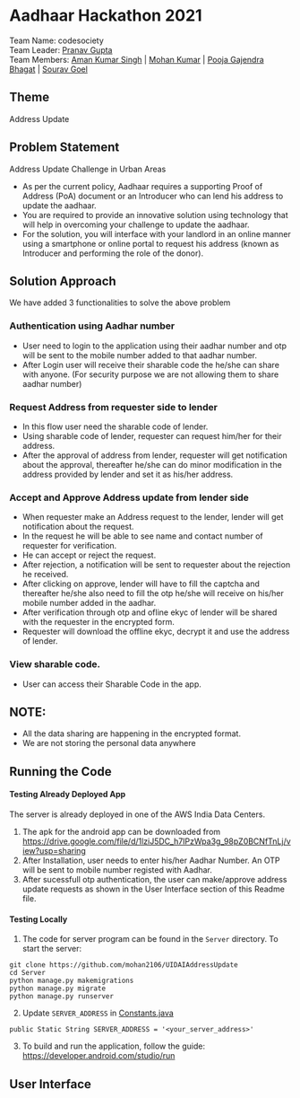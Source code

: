 # Aadhaar Hackathon 2021
Team Name: codesociety   
Team Leader: [Pranav Gupta](https://www.linkedin.com/in/pranavg000/)  
Team Members:
[Aman Kumar Singh](https://www.linkedin.com/in/aman2018/) |
[Mohan Kumar](https://www.linkedin.com/in/mohanjnv1/) |
[Pooja Gajendra Bhagat](https://www.linkedin.com/in/poojabhagat/) |
[Sourav Goel](https://www.linkedin.com/in/sourav-goel6174/)

## Theme
Address Update

## Problem Statement
Address Update Challenge in Urban Areas  
* As per the current policy, Aadhaar requires a supporting Proof of Address (PoA) document or an Introducer who can lend his address to update the aadhaar. 
* You are required to provide an innovative solution using technology that will help in overcoming your challenge to update the aadhaar. 
* For the solution, you will interface with your landlord in an online manner using a smartphone or online portal to request his address (known as Introducer and performing the role of the donor).

## Solution Approach
We have added 3 functionalities to solve the above problem
### Authentication using Aadhar number
* User need to login to the application using their aadhar number and otp will be sent to the mobile number added to that aadhar number. 
* After Login user will receive their sharable code the he/she can share with anyone. (For security purpose we are not allowing them to share aadhar number)
### Request Address from requester side to lender
* In this flow user need the sharable code of lender.
* Using sharable code of lender, requester can request him/her for their address.
* After the approval of address from lender, requester will get notification about the approval, thereafter he/she can do minor modification in the address provided by lender and set it as his/her address. 
### Accept and Approve Address update from lender side
* When requester make an Address request to the lender, lender will get notification about the request.
* In the request he will be able to see name and contact number of requester for verification. 
* He can accept or reject the request.
* After rejection, a notification will be sent to requester about the rejection he received. 
* After clicking on approve, lender will have to fill the captcha and thereafter he/she also need to fill the otp he/she will receive on his/her mobile number added in the aadhar. 
* After verification through otp and ofline ekyc of lender will be shared with the requester in the encrypted form. 
* Requester will download the offline ekyc, decrypt it and use the address of lender. 
### View sharable code.
* User can access their Sharable Code in the app.  
## NOTE:
* All the data sharing are happening in the encrypted format.
* We are not storing the personal data anywhere

## Running the Code

#### Testing Already Deployed App
The server is already deployed in one of the AWS India Data Centers. 
1. The apk for the android app can be downloaded from 
   <br>https://drive.google.com/file/d/1lziJ5DC_h7IPzWpa3g_98pZ0BCNfTnLj/view?usp=sharing
3. After Installation, user needs to enter his/her Aadhar Number. An OTP will be sent to mobile number registed with Aadhar.
4. After sucessfull otp authentication, the user can make/approve address update requests as shown in the User Interface section of this Readme file.

#### Testing Locally
1. The code for server program can be found in the `Server` directory. To start the server:
```
git clone https://github.com/mohan2106/UIDAIAddressUpdate
cd Server
python manage.py makemigrations
python manage.py migrate
python manage.py runserver
```

2. Update `SERVER_ADDRESS` in [Constants.java](/app/src/main/java/com/example/uidaiaddressupdate/Constants.java)
``` 
public Static String SERVER_ADDRESS = '<your_server_address>'
```

3. To build and run the application, follow the guide: https://developer.android.com/studio/run

## User Interface

